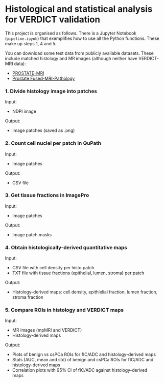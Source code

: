 # Histological and statistical analysis for VERDICT validation

This project is organised as follows. There is a Jupyter Notebook (```pipeline.ipynb```) that exemplifies how to use all the Python functions. These make up steps 1, 4 and 5. 

You can download some test data from publicly available datasets. These include matched histology and MR images (although neither have VERDICT-MRI data):
- [PROSTATE-MRI](https://www.cancerimagingarchive.net/collection/prostate-mri/)
- [Prostate Fused-MRI-Pathology](https://www.cancerimagingarchive.net/collection/prostate-fused-mri-pathology/)

### 1. Divide histology image into patches

Input: 
- NDPI image

Output: 
- Image patches (saved as .png)

### 2. Count cell nuclei per patch in QuPath

Input: 
- Image patches

Output:
- CSV file 

### 3. Get tissue fractions in ImagePro

Input:
- Image patches

Output:
- Image patch masks

### 4. Obtain histologically-derived quantitative maps

Input:
- CSV file with cell density per histo patch
- TXT file with tissue fractions (epithelial, lumen, stroma) per patch

Output:
- Histology-derived maps: cell density, epithlelial fraction, lumen fraction, stroma fraction

### 5. Compare ROIs in histology and VERDICT maps

Input:
- MR Images (mpMRI and VERDICT)
- Histology-derived maps

Output:
- Plots of benign vs csPCa ROIs for fIC/ADC and histology-derived maps
- Stats (AUC, mean and std) of benign and csPCa ROIs for fIC/ADC and histology-derived maps
- Correlation plots with 95% CI of fIC/ADC against histology-derived maps

